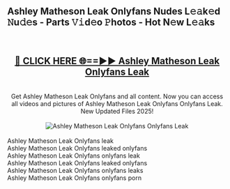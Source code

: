 <h2>Ashley Matheson Leak Onlyfans Nudes L𝚎𝚊k𝚎d 𝙽u𝚍𝚎s - Parts 𝚅𝚒d𝚎o 𝙿hotos - Hot N𝚎w L𝚎𝚊ks</h2>
<br>
<div align="center">
<h2><a href="https://213.232.235.80/live/video.php?q=ashley-matheson-leak-onlyfans" rel="nofollow">🔴 CLICK HERE 🌐==►► Ashley Matheson Leak Onlyfans Leak</a></h2>
<br>
Get Ashley Matheson Leak Onlyfans and all content. Now you can access all videos and pictures of Ashley Matheson Leak Onlyfans Onlyfans Leak. New Updated Files 2025!
<br>
<br>
<a href="https://213.232.235.80/live/video.php?q=ashley-matheson-leak-onlyfans" rel="nofollow" data-target="animated-image.originalLink"><img src="https://i.imgur.com/1EjSzPs.png" alt="Ashley Matheson Leak Onlyfans Onlyfans Leak" style="max-width: 100%; display: inline-block;" data-target="animated-image.originalImage"></a>
</div>
<br>
Ashley Matheson Leak Onlyfans leak<br>
Ashley Matheson Leak Onlyfans leaked onlyfans<br>
Ashley Matheson Leak Onlyfans onlyfans leak<br>
Ashley Matheson Leak Onlyfans leaked onlyfans<br>
Ashley Matheson Leak Onlyfans onlyfans leaks<br>
Ashley Matheson Leak Onlyfans onlyfans porn
